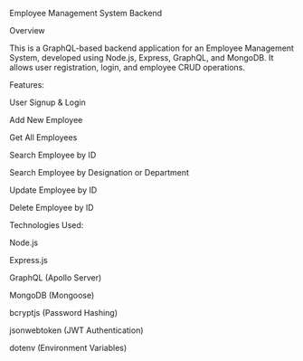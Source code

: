 Employee Management System Backend

Overview

This is a GraphQL-based backend application for an Employee Management System, developed using Node.js, Express, GraphQL, and MongoDB. It allows user registration, login, and employee CRUD operations.

Features:

User Signup & Login

Add New Employee

Get All Employees

Search Employee by ID

Search Employee by Designation or Department

Update Employee by ID

Delete Employee by ID

Technologies Used:

Node.js

Express.js

GraphQL (Apollo Server)

MongoDB (Mongoose)

bcryptjs (Password Hashing)

jsonwebtoken (JWT Authentication)

dotenv (Environment Variables)
